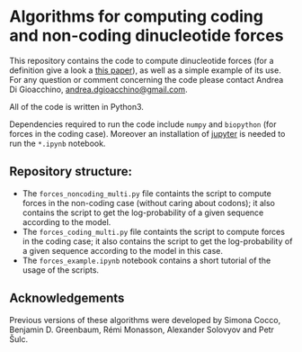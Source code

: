 # Algorithms for computing coding and non-coding dinucleotide forces

This repository contains the code to compute dinucleotide forces (for a definition
give a look a [this paper](https://www.pnas.org/content/111/13/5054.short)),
as well as a simple example of its use.
For any question or comment concerning the code please contact Andrea Di Gioacchino,
<andrea.dgioacchino@gmail.com>.

All of the code is written in Python3.

Dependencies required to run the code include `numpy` and `biopython` (for forces in the coding case). 
Moreover an installation of [jupyter](https://jupyter.org) is needed to run the `*.ipynb` notebook.


## Repository structure:
- The `forces_noncoding_multi.py` file containts the script to compute forces
in the non-coding case (without caring about codons); it also contains the
script to get the log-probability of a given sequence according to the 
model.
- The `forces_coding_multi.py` file containts the script to compute forces
in the coding case; it also contains the script to get the log-probability 
of a given sequence according to the model in this case.
- The `forces_example.ipynb` notebook contains a short tutorial of the
usage of the scripts.


## Acknowledgements
Previous versions of these algorithms were developed by Simona Cocco,
Benjamin D. Greenbaum, Rémi Monasson, Alexander Solovyov and Petr Šulc.
